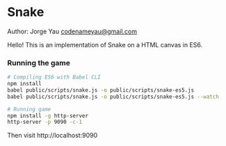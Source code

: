 # Snake

Author: Jorge Yau <codenameyau@gmail.com>

Hello! This is an implementation of Snake on a HTML canvas in ES6.

### Running the game

```bash
# Compiling ES6 with Babel CLI
npm install
babel public/scripts/snake.js -o public/scripts/snake-es5.js
babel public/scripts/snake.js -o public/scripts/snake-es5.js --watch

# Running game
npm install -g http-server
http-server -p 9090 -c-1
```

Then visit http://localhost:9090
